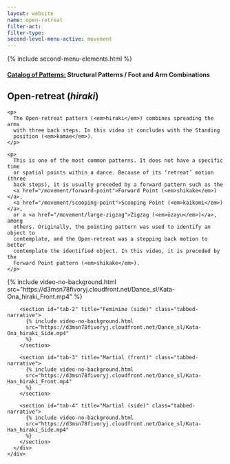 ```yaml
---
layout: website
name: open-retreat
filter-act:
filter-type:
second-level-menu-active: movement
---
```


{% include second-menu-elements.html %}

<main class="page-content">
  <div class="text-container">
    <h4>
      <a href="/movement/">Catalog of Patterns:</a> Structural Patterns / Foot
      and Arm Combinations
    </h4>
    <h2>Open-retreat (<em>hiraki</em>)</h2>

    <p>
      The Open-retreat pattern (<em>hiraki</em>) combines spreading the arms
      with three back steps. In this video it concludes with the Standing
      position (<em>kamae</em>).
    </p>

    <p>
      This is one of the most common patterns. It does not have a specific time
      or spatial points within a dance. Because of its ‘retreat’ motion (three
      back steps), it is usually preceded by a forward pattern such as the
      <a href="/movement/forward-point">Forward Point (<em>shikake</em>)</a>,
      <a href="/movement/scooping-point">Scooping Point (<em>kaikomi</em>)</a>,
      or a <a href="/movement/large-zigzag">Zigzag (<em>ōzayu</em>)</a>, among
      others. Originally, the pointing pattern was used to identify an object to
      contemplate, and the Open-retreat was a stepping back motion to better
      contemplate the identified object. In this video, it is preceded by the
      Forward Point pattern (<em>shikake</em>).
    </p>
  </div>

  <div class="tabs-container">
    <div class="tabs-container__links">
      <div class="wrapper">
        <div id="tabs"></div>
      </div>
    </div>
    <div class="tabs-container__content">
      <div class="wrapper">
        <section id="tab-1" title="Feminine (front)" class="tabbed-narrative">
          {% include video-no-background.html
          src="https://d3msn78fivoryj.cloudfront.net/Dance_sl/Kata-Ona_hiraki_Front.mp4"
          %}
        </section>

        <section id="tab-2" title="Feminine (side)" class="tabbed-narrative">
          {% include video-no-background.html
          src="https://d3msn78fivoryj.cloudfront.net/Dance_sl/Kata-Ona_hiraki_Side.mp4"
          %}
        </section>

        <section id="tab-3" title="Martial (front)" class="tabbed-narrative">
          {% include video-no-background.html
          src="https://d3msn78fivoryj.cloudfront.net/Dance_sl/Kata-Han_hiraki_Front.mp4"
          %}
        </section>

        <section id="tab-4" title="Martial (side)" class="tabbed-narrative">
          {% include video-no-background.html
          src="https://d3msn78fivoryj.cloudfront.net/Dance_sl/Kata-Han_hiraki_Side.mp4"
          %}
        </section>
      </div>
    </div>
  </div>
</main>
